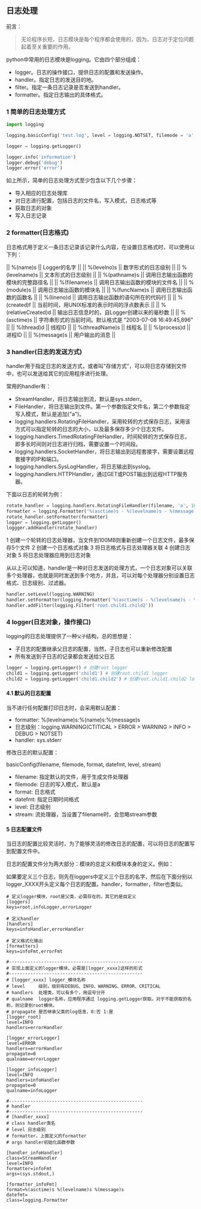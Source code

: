 ## 日志处理

前言：
> 无论程序长短，日志模块是每个程序都会使用的，因为，日志对于定位问题起着至关重要的作用。

python中常用的日志模块是logging。它由四个部分组成：

* logger。日志的操作接口，提供日志的配置和发送操作。
* handler。指定日志的发送目的地。
* filter。指定一条日志记录是否发送到handler。
* formatter。指定日志输出的具体格式。

### 1 简单的日志处理方式

```python
import logging

logging.basicConfig('test.log', level = logging.NOTSET, filemode = 'a', format = '%(asctime)s - %(levelname)s - %(message)s')

logger = logging.getLogger()

logger.info('information')
logger.debug('debug')
logger.error('error')
```

如上所示，简单的日志处理方式至少包含以下几个步骤：

* 导入相应的日志处理库
* 对日志进行配置，包括日志的文件名，写入模式，日志格式等
* 获取日志的对象
* 写入日志记录

### 2 formatter(日志格式)

日志格式用于定义一条日志记录该记录什么内容，在设置日志格式时，可以使用以下列：

|| %(name)s || Logger的名字 ||
|| %(levelno)s || 数字形式的日志级别 ||
|| %(levelname)s || 文本形式的日志级别 ||
|| %(pathname)s || 调用日志输出函数的模块的完整路径名 ||
|| %(filename)s || 调用日志输出函数的模块的文件名 ||
|| %(module)s || 调用日志输出函数的模块名 ||
|| %(funcName)s || 调用日志输出函数的函数名 ||
|| %(lineno)d || 调用日志输出函数的语句所在的代码行 ||
|| %(created)f || 当前时间，用UNIX标准的表示时间的浮点数表示 ||
|| %(relativeCreated)d || 输出日志信息时的，自Logger创建以来的毫秒数 ||
|| %(asctime)s || 字符串形式的当前时间。默认格式是 “2003-07-08 16:49:45,896” ||
|| %(thread)d || 线程ID ||
|| %(threadName)s || 线程名 ||
|| %(process)d || 进程ID ||
|| %(message)s || 用户输出的消息 ||

### 3 handler(日志的发送方式)

handler用于指定日志的发送方式，或者叫"存储方式"，可以将日志存储到文件中，也可以发送给其它的应用程序进行处理。

常用的handler有：

* StreamHandler，将日志输出到流，默认是sys.stderr。
* FileHandler，将日志输出到文件。第一个参数指定文件名，第二个参数指定写入模式，默认是追加("a")。
* logging.handlers.RotatingFileHandler，采用轮转的方式保存日志，采用该方式可以指定轮转的日志的大小，以及最多保存多少个日志文件。
* logging.handlers.TimedRotatingFileHandler，时间轮转的方式保存日志，即多长时间则对日志进行归档，需要设置一个时间段。
* logging.handlers.SocketHandler，将日志输出到远程套接字，需要设置远程套接字的IP和端口。
* logging.handlers.SysLogHandler，将日志输出到syslog。
* logging.handlers.HTTPHandler，通过GET或POST输出到远程HTTP服务器。

下面以日志的轮转为例：

```python
rotate_handler = logging.handlers.RotatingFileHandler(filename, 'a', 100 * 1024 * 1024, 5)
formatter = logging.Formatter('%(asctime)s - %(levelname)s - %(message)s')
rotate_handler.setFormatter(formatter)
logger = logging.getLogger()
loggger.addHandler(rotate_handler)
```

1 创建一个轮转的日志处理器，当文件到100MB则重新创建一个日志文件，最多保存5个文件
2 创建一个日志格式对象
3 将日志格式与日志处理器关联
4 创建日志对象
5 将日志处理器应用到日志对象

从以上可以知道，handler是一种对日志发送的处理方式，一个日志对象可以关联多个处理器，也就是同时发送到多个地方，并且，可以对每个处理器分别设置日志格式、日志级别、过滤器。

```python
handler.setLevel(logging.WARNING)
handler.setFormatter(logging.Formatter('%(asctime)s - %(levelname)s - %(message)s'))
handler.addFilter(logging.Filter('root.child1.child2'))
```

### 4 logger(日志对象，操作接口)

logging的日志处理提供了一种`父子`结构，总的思想是：

* 子日志的配置继承父日志的配置，当然，子日志也可以重新修改配置
* 所有发送到子日志的记录都会发送给父日志

```python
logger = logging.getLogger() # 创建root logger
child1 = logging.getLogger('child1') # 创建root.child1 logger
child2 = logging.getLogger('child1.child2') # 创建root.child1.child2 logger
```

#### 4.1 默认的日志配置

当不进行任何配置打印日志时，会采用默认配置：

* formatter: %(levelname)s:%(name)s:%(message)s
* 日志级别：logging.WARNING(CTITICAL > ERROR > WARNING > INFO > DEBUG > NOTSET)
* handler: sys.stderr

修改日志的默认配置：

basicConfig(filename, filemode, format, datefmt, level, stream)

* filename: 指定默认的文件，用于生成文件处理器
* filemode: 日志的写入模式，默认是a
* format: 日志格式
* datefmt: 指定日期时间格式
* level: 日志级别
* stream: 流处理器，当设置了filename时，会忽略stream参数

#### 5 日志配置文件

当日志的配置比较灵活时，为了能够灵活的修改日志的配置，可以将日志的配置写到配置文件中。

日志的配置文件分为两大部分：模块的总定义和模块本身的定义。例如：

如果要定义三个日志，则先在loggers中定义三个日志的名字，然后在下面分别以logger_XXXX开头定义每个日志的配置。handler，formatter，filter也类似。

```
# 定义logger模块，root是父类，必需存在的，其它的是自定义
[loggers]
keys=root,infoLogger,errorLogger

# 定义handler
[handlers]
keys=infoHandler,errorHandler

# 定义格式化输出
[formatters]
keys=infoFmt,errorFmt

#--------------------------------------------------
# 实现上面定义的logger模块，必需是[logger_xxxx]这样的形式
#--------------------------------------------------
# [logger_xxxx] logger_模块名称
# level     级别，级别有DEBUG、INFO、WARNING、ERROR、CRITICAL
# handlers  处理类，可以有多个，用逗号分开
# qualname  logger名称，应用程序通过 logging.getLogger获取。对于不能获取的名称，则记录到root模块。
# propagate 是否继承父类的log信息，0:否 1:是
[logger_root]
level=INFO
handlers=errorHandler

[logger_errorLogger]
level=ERROR
handlers=errorHandler
propagate=0
qualname=errorLogger

[logger_infoLogger]
level=INFO
handlers=infoHandler
propagate=0
qualname=infoLogger

#--------------------------------------------------
# handler
#--------------------------------------------------
# [handler_xxxx]
# class handler类名
# level 日志级别
# formatter，上面定义的formatter
# args handler初始化函数参数

[handler_infoHandler]
class=StreamHandler
level=INFO
formatter=infoFmt
args=(sys.stdout,)

[formatter_infoFmt]
format=%(asctime)s %(levelname)s %(message)s
datefmt=
class=logging.Formatter
```

